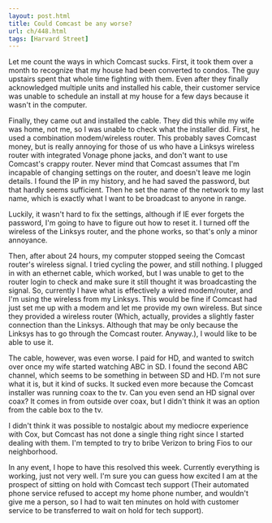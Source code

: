 ```yaml
---
layout: post.html
title: Could Comcast be any worse?
url: ch/448.html
tags: [Harvard Street]
---
```

Let me count the ways in which Comcast sucks. First, it took them over a month to recognize that my house had been converted to condos. The guy upstairs spent that whole time fighting with them. Even after they finally acknowledged multiple units and installed his cable, their customer service was unable to schedule an install at my house for a few days because it wasn't in the computer.

Finally, they came out and installed the cable. They did this while my wife was home, not me, so I was unable to check what the installer did. First, he used a combination modem/wireless router. This probably saves Comcast money, but is really annoying for those of us who have a Linksys wireless router with integrated Vonage phone jacks, and don't want to use Comcast's crappy router. Never mind that Comcast assumes that I'm incapable of changing settings on the router, and doesn't leave me login details. I found the IP in my history, and he had saved the password, but that hardly seems sufficient. Then he set the name of the network to my last name, which is exactly what I want to be broadcast to anyone in range.

Luckily, it wasn't hard to fix the settings, although if IE ever forgets the password, I'm going to have to figure out how to reset it. I turned off the wireless of the Linksys router, and the phone works, so that's only a minor annoyance.

Then, after about 24 hours, my computer stopped seeing the Comcast router's wireless signal. I tried cycling the power, and still nothing. I plugged in with an ethernet cable, which worked, but I was unable to get to the router login to check and make sure it still thought it was broadcasting the signal. So, currently I have what is effectively a wired modem/router, and I'm using the wireless from my Linksys. This would be fine if Comcast had just set me up with a modem and let me provide my own wireless. But since they provided a wireless router (Which, actually, provides a slightly faster connection than the Linksys. Although that may be only because the Linksys has to go through the Comcast router. Anyway.), I would like to be able to use it.

The cable, however, was even worse. I paid for HD, and wanted to switch over once my wife started watching ABC in SD. I found the second ABC channel, which seems to be something in between SD and HD. I'm not sure what it is, but it kind of sucks. It sucked even more because the Comcast installer was running coax to the tv. Can you even send an HD signal over coax? It comes in from outside over coax, but I didn't think it was an option from the cable box to the tv. 

I didn't think it was possible to nostalgic about my mediocre experience with Cox, but Comcast has not done a single thing right since I started dealing with them. I'm tempted to try to bribe Verizon to bring Fios to our neighborhood.

In any event, I hope to have this resolved this week. Currently everything is working, just not very well. I'm sure you can guess how excited I am at the prospect of sitting on hold with Comcast tech support (Their automated phone service refused to accept my home phone number, and wouldn't give me a person, so I had to wait ten minutes on hold with customer service to be transferred to wait on hold for tech support).
